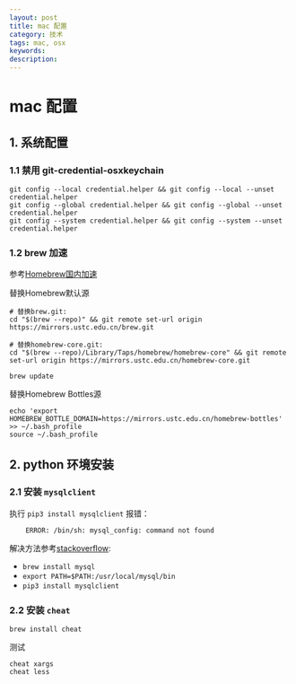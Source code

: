 ```yaml
---
layout: post
title: mac 配置
category: 技术
tags: mac, osx
keywords: 
description: 
---
```


# mac 配置

## 1. 系统配置

### 1.1 禁用 git-credential-osxkeychain

```
git config --local credential.helper && git config --local --unset credential.helper
git config --global credential.helper && git config --global --unset credential.helper
git config --system credential.helper && git config --system --unset credential.helper
```

### 1.2 brew 加速

参考[Homebrew国内加速](https://www.noonme.com/post/2017/03/homebrew-speed-up/)

替换Homebrew默认源

```
# 替换brew.git:
cd "$(brew --repo)" && git remote set-url origin https://mirrors.ustc.edu.cn/brew.git

# 替换homebrew-core.git:
cd "$(brew --repo)/Library/Taps/homebrew/homebrew-core" && git remote set-url origin https://mirrors.ustc.edu.cn/homebrew-core.git

brew update

```

替换Homebrew Bottles源

```
echo 'export HOMEBREW_BOTTLE_DOMAIN=https://mirrors.ustc.edu.cn/homebrew-bottles' >> ~/.bash_profile
source ~/.bash_profile
```


## 2. python 环境安装

### 2.1 安装 `mysqlclient`

执行 `pip3 install mysqlclient` 报错：
```
    ERROR: /bin/sh: mysql_config: command not found
```

解决方法参考[stackoverflow](https://stackoverflow.com/questions/25459386/mac-os-x-environmenterror-mysql-config-not-found):

- `brew install mysql`
- `export PATH=$PATH:/usr/local/mysql/bin`
- `pip3 install mysqlclient`

### 2.2 安装 `cheat`

``` brew install cheat ```

测试
```
cheat xargs
cheat less
```
